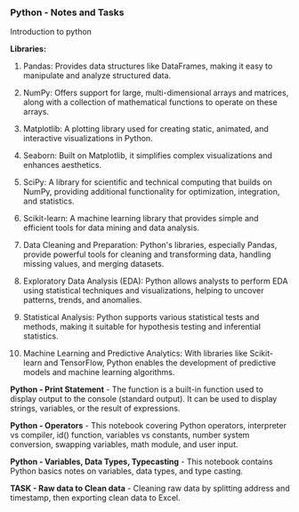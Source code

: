 ### Python - Notes and Tasks

Introduction to python

**Libraries:**
1) Pandas: Provides data structures like DataFrames, making it easy to manipulate and analyze structured data.

2) NumPy: Offers support for large, multi-dimensional arrays and matrices, along with a collection of mathematical functions to operate on these arrays.

3) Matplotlib: A plotting library used for creating static, animated, and interactive visualizations in Python.

4) Seaborn: Built on Matplotlib, it simplifies complex visualizations and enhances aesthetics.

5) SciPy: A library for scientific and technical computing that builds on NumPy, providing additional functionality for optimization, integration, and statistics.

6) Scikit-learn: A machine learning library that provides simple and efficient tools for data mining and data analysis.

7) Data Cleaning and Preparation: Python's libraries, especially Pandas, provide powerful tools for cleaning and transforming data, handling missing values, and merging datasets.

8) Exploratory Data Analysis (EDA): Python allows analysts to perform EDA using statistical techniques and visualizations, helping to uncover patterns, trends, and anomalies.

9) Statistical Analysis: Python supports various statistical tests and methods, making it suitable for hypothesis testing and inferential statistics.

10) Machine Learning and Predictive Analytics: With libraries like Scikit-learn and TensorFlow, Python enables the development of predictive models and machine learning algorithms.

**Python - Print Statement** - The function is a built-in function used to display output to the console (standard output). It can be used to display strings, variables, or the result of expressions.

**Python - Operators** - This notebook covering Python operators, interpreter vs compiler, id() function, variables vs constants, number system conversion, swapping variables, math module, and user input.

**Python - Variables, Data Types, Typecasting** - This notebook contains Python basics notes on variables, data types, and type casting.

**TASK - Raw data to Clean data** - Cleaning raw data by splitting address and timestamp, then exporting clean data to Excel.
